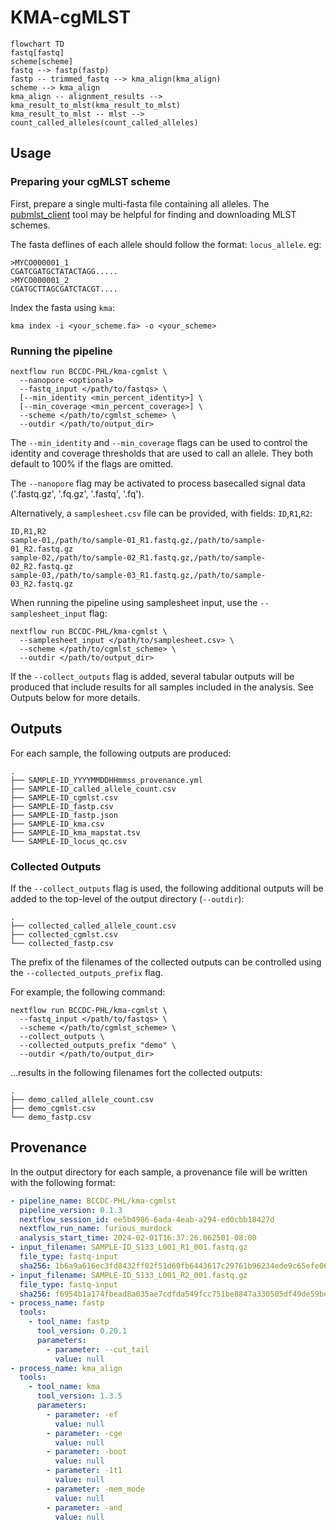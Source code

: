 # KMA-cgMLST

```mermaid
flowchart TD
fastq[fastq]
scheme[scheme]
fastq --> fastp(fastp)
fastp -- trimmed_fastq --> kma_align(kma_align)
scheme --> kma_align
kma_align -- alignment_results --> kma_result_to_mlst(kma_result_to_mlst)
kma_result_to_mlst -- mlst --> count_called_alleles(count_called_alleles)
```

## Usage

### Preparing your cgMLST scheme
First, prepare a single multi-fasta file containing all alleles. The [pubmlst_client](https://github.com/Public-Health-Bioinformatics/pubmlst_client)
tool may be helpful for finding and downloading MLST schemes.

The fasta deflines of each allele should follow the format: `locus_allele`. eg:
```
>MYCO000001_1
CGATCGATGCTATACTAGG.....
>MYCO000001_2
CGATGCTTAGCGATCTACGT....
```

Index the fasta using `kma`:
```
kma index -i <your_scheme.fa> -o <your_scheme>
```

### Running the pipeline

```
nextflow run BCCDC-PHL/kma-cgmlst \
  --nanopore <optional>
  --fastq_input </path/to/fastqs> \
  [--min_identity <min_percent_identity>] \
  [--min_coverage <min_percent_coverage>] \
  --scheme </path/to/cgmlst_scheme> \
  --outdir </path/to/output_dir> 
```

The `--min_identity` and `--min_coverage` flags can be used to control the identity and coverage thresholds that are used to call an allele. They both default to 100% if the flags are omitted.

The `--nanopore` flag may be activated to process basecalled signal data ('.fastq.gz', '.fq.gz', '.fastq', '.fq').

Alternatively, a `samplesheet.csv` file can be provided, with fields: `ID`,`R1`,`R2`:

```
ID,R1,R2
sample-01,/path/to/sample-01_R1.fastq.gz,/path/to/sample-01_R2.fastq.gz
sample-02,/path/to/sample-02_R1.fastq.gz,/path/to/sample-02_R2.fastq.gz
sample-03,/path/to/sample-03_R1.fastq.gz,/path/to/sample-03_R2.fastq.gz
```

When running the pipeline using samplesheet input, use the `--samplesheet_input` flag:

```
nextflow run BCCDC-PHL/kma-cgmlst \
  --samplesheet_input </path/to/samplesheet.csv> \
  --scheme </path/to/cgmlst_scheme> \
  --outdir </path/to/output_dir> 
```

If the `--collect_outputs` flag is added, several tabular outputs will be produced that
include results for all samples included in the analysis. See Outputs below for more details.

## Outputs

For each sample, the following outputs are produced:

```
.
├── SAMPLE-ID_YYYYMMDDHHmmss_provenance.yml
├── SAMPLE-ID_called_allele_count.csv
├── SAMPLE-ID_cgmlst.csv
├── SAMPLE-ID_fastp.csv
├── SAMPLE-ID_fastp.json
├── SAMPLE-ID_kma.csv
├── SAMPLE-ID_kma_mapstat.tsv
└── SAMPLE-ID_locus_qc.csv
```


### Collected Outputs

If the `--collect_outputs` flag is used, the following additional outputs will be
added to the top-level of the output directory (`--outdir`):

```
.
├── collected_called_allele_count.csv
├── collected_cgmlst.csv
└── collected_fastp.csv
```

The prefix of the filenames of the collected outputs can be controlled using
the `--collected_outputs_prefix` flag.

For example, the following command:

```
nextflow run BCCDC-PHL/kma-cgmlst \
  --fastq_input </path/to/fastqs> \
  --scheme </path/to/cgmlst_scheme> \
  --collect_outputs \
  --collected_outputs_prefix "demo" \
  --outdir </path/to/output_dir> 
```

...results in the following filenames fort the collected outputs:

```
.
├── demo_called_allele_count.csv
├── demo_cgmlst.csv
└── demo_fastp.csv
```

## Provenance

In the output directory for each sample, a provenance file will be written with the
following format:

```yml
- pipeline_name: BCCDC-PHL/kma-cgmlst
  pipeline_version: 0.1.3
  nextflow_session_id: ee5b4986-6ada-4eab-a294-ed0cbb18427d
  nextflow_run_name: furious_murdock
  analysis_start_time: 2024-02-01T16:37:26.062501-08:00
- input_filename: SAMPLE-ID_S133_L001_R1_001.fastq.gz
  file_type: fastq-input
  sha256: 1b6a9a616ec3fd8432ff02f51d60fb6443617c29761b96234ede9c65efe06547
- input_filename: SAMPLE-ID_S133_L001_R2_001.fastq.gz
  file_type: fastq-input
  sha256: f6954b1a174fbead8a035ae7cdfda549fcc751be8847a330505df49de59bed96
- process_name: fastp
  tools:
    - tool_name: fastp
      tool_version: 0.20.1
      parameters:
        - parameter: --cut_tail
          value: null
- process_name: kma_align
  tools:
    - tool_name: kma
      tool_version: 1.3.5
      parameters:
        - parameter: -ef
          value: null
        - parameter: -cge
          value: null
        - parameter: -boot
          value: null
        - parameter: -1t1
          value: null
        - parameter: -mem_mode
          value: null
        - parameter: -and
          value: null
```
